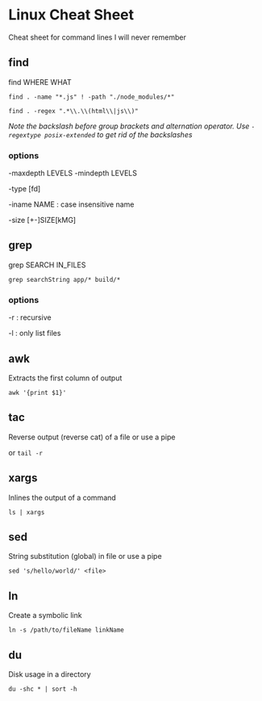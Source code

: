 # Linux Cheat Sheet
Cheat sheet for command lines I will never remember

## find

find WHERE WHAT

`find . -name "*.js" ! -path "./node_modules/*"`

`find . -regex ".*\\.\\(html\\|js\\)"`

*Note the backslash before group brackets and alternation operator. Use `-regextype posix-extended` to get rid of the backslashes*

### options

-maxdepth LEVELS -mindepth LEVELS

-type [fd]

-iname NAME : case insensitive name

-size [+-]SIZE[kMG]

## grep

grep SEARCH IN_FILES

`grep searchString app/* build/*`

### options

-r : recursive

-l : only list files

## awk

Extracts the first column of output

`awk '{print $1}'`

## tac

Reverse output (reverse cat) of a file or use a pipe

or `tail -r`

## xargs

Inlines the output of a command

`ls | xargs`

## sed

String substitution (global) in file or use a pipe

`sed 's/hello/world/' <file>`

## ln

Create a symbolic link

`ln -s /path/to/fileName linkName`

## du

Disk usage in a directory

`du -shc * | sort -h`

